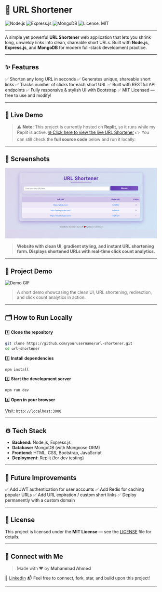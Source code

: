 # 📎 URL Shortener

![Node.js](https://img.shields.io/badge/Node.js-339933?logo=nodedotjs\&logoColor=white)
![Express.js](https://img.shields.io/badge/Express.js-000000?logo=express\&logoColor=white)
![MongoDB](https://img.shields.io/badge/MongoDB-47A248?logo=mongodb\&logoColor=white)
![License: MIT](https://img.shields.io/badge/License-MIT-yellow.svg)

---

A simple yet powerful **URL Shortener** web application that lets you shrink long, unwieldy links into clean, shareable short URLs.
Built with **Node.js**, **Express.js**, and **MongoDB** for modern full-stack development practice.

---

## ✨ Features

✅ Shorten any long URL in seconds
✅ Generates unique, shareable short links
✅ Tracks number of clicks for each short URL
✅ Built with RESTful API endpoints
✅ Fully responsive & stylish UI with Bootstrap
✅ MIT Licensed — free to use and modify!

---

## 🚀 Live Demo

> ⚠️ **Note:** This project is currently hosted on **Replit**, so it runs while my Replit is active.
> [🌐 Click here to view the live URL Shortener](https://4918ba1d-5e89-4acd-ae8e-fd3a44daeedf-00-z5ucmngd1374.pike.replit.dev/)
> 👉 You can still check the **full source code** below and run it locally:

---

## 📸 Screenshots

![URL Shortener Screenshot](URL%20Shortener%20Pic.png)

> **Website with clean UI, gradient styling, and instant URL shortening form. Displays shortened URLs with real-time click count analytics.**

---

## 🎥 Project Demo

![Demo GIF](URLShortener.gif)

> A short demo showcasing the clean UI, URL shortening, redirection, and click count analytics in action.

---

## 🗂️ How to Run Locally

1️⃣ **Clone the repository**

```bash
git clone https://github.com/yourusername/url-shortener.git
cd url-shortener
```

2️⃣ **Install dependencies**

```bash
npm install
```

3️⃣ **Start the development server**

```bash
npm run dev
```

4️⃣ **Open in your browser**

Visit: `http://localhost:3000`

---

## ⚙️ Tech Stack

* **Backend:** Node.js, Express.js
* **Database:** MongoDB (with Mongoose ORM)
* **Frontend:** HTML, CSS, Bootstrap, JavaScript
* **Deployment:** Replit (for dev testing)

---

## 📌 Future Improvements

✅ Add JWT authentication for user accounts
✅ Add Redis for caching popular URLs
✅ Add URL expiration / custom short links
✅ Deploy permanently with a custom domain

---

## 📝 License

This project is licensed under the **MIT License** — see the [LICENSE](./LICENSE) file for details.

---

## 🤝 Connect with Me

> Made with ❤️ by **Muhammad Ahmed**

🔗 [LinkedIn](https://www.linkedin.com/in/muhammad-ahmed-5b7850340/)
📬 Feel free to connect, fork, star, and build upon this project!

---
